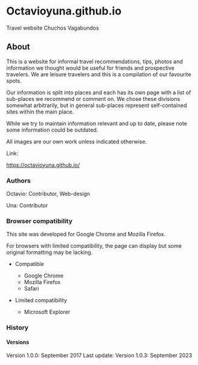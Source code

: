 # Octavioyuna.github.io
Travel website Chuchos Vagabundos

## About

This is a website for informal travel recommendations, tips, photos and information we thought would be useful for friends and prospective travelers. We are leisure travelers and this is a compilation of our favourite spots.

Our information is split into places and each has its own page with a list of sub-places we recommend or comment on. We chose these divisions somewhat arbitrarily, but in general sub-places represent self-contained sites within the main place.

While we try to maintain information relevant and up to date, please note some information could be outdated.

All images are our own work unless indicated otherwise.

Link:

https://octavioyuna.github.io/

### Authors

Octavio: Contributor, Web-design

Una: Contributor

### Browser compatibility

This site was developed for Google Chrome and Mozilla Firefox.

For browsers with limited compatibility, the page can display but some original formatting may be lacking.

* Compatible
  + Google Chrome
  + Mozilla Firefox
  + Safari

* Limited compatibility
  + Microsoft Explorer

### History

#### Versions

Version 1.0.0: September 2017
Last update: Version 1.0.3: September 2023
